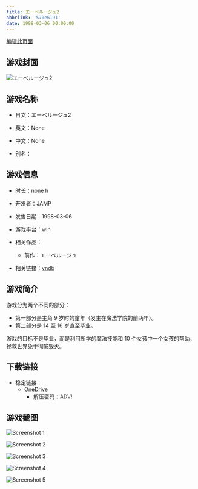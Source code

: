 ```yaml
---
title: エーベルージュ2
abbrlink: '570e6191'
date: 1998-03-06 00:00:00
---
```

[编辑此页面](https://github.com/ACG-3/ADV3-source/blob/main/source/_posts/games/%E3%82%A8%E3%83%BC%E3%83%99%E3%83%AB%E3%83%BC%E3%82%B8%E3%83%A52.md)

## 游戏封面

![エーベルージュ2](https://pan.timero.xyz/onedrive/img_lib_001/%E3%82%A8%E3%83%BC%E3%83%99%E3%83%AB%E3%83%BC%E3%82%B8%E3%83%A52_cover.avif)


## 游戏名称

- 日文：エーベルージュ2
- 英文：None
- 中文：None

- 别名：


## 游戏信息

- 时长：none h
- 开发者：JAMP
- 发售日期：1998-03-06
- 游戏平台：win
- 相关作品：
   - 前作：エーベルージュ

- 相关链接：[vndb](https://vndb.org/v26068)


## 游戏简介

游戏分为两个不同的部分：
- 第一部分是主角 9 岁时的童年（发生在魔法学院的前两年）。
- 第二部分是 14 至 16 岁直至毕业。

游戏的目标不是毕业，而是利用所学的魔法技能和 10 个女孩中一个女孩的帮助，拯救世界免于彻底毁灭。




## 下载链接

- 稳定链接：
    - [OneDrive](https://pan.timero.xyz/onedrive/adv_lib_001/%E3%82%A8%E3%83%BC%E3%83%99%E3%83%AB%E3%83%BC%E3%82%B8%E3%83%A52)
        - 解压密码：ADV!



## 游戏截图


![Screenshot 1](https://pan.timero.xyz/onedrive/img_lib_001/%E3%82%A8%E3%83%BC%E3%83%99%E3%83%AB%E3%83%BC%E3%82%B8%E3%83%A52_Screenshot_1.avif)

![Screenshot 2](https://pan.timero.xyz/onedrive/img_lib_001/%E3%82%A8%E3%83%BC%E3%83%99%E3%83%AB%E3%83%BC%E3%82%B8%E3%83%A52_Screenshot_2.avif)

![Screenshot 3](https://pan.timero.xyz/onedrive/img_lib_001/%E3%82%A8%E3%83%BC%E3%83%99%E3%83%AB%E3%83%BC%E3%82%B8%E3%83%A52_Screenshot_3.avif)

![Screenshot 4](https://pan.timero.xyz/onedrive/img_lib_001/%E3%82%A8%E3%83%BC%E3%83%99%E3%83%AB%E3%83%BC%E3%82%B8%E3%83%A52_Screenshot_4.avif)

![Screenshot 5](https://pan.timero.xyz/onedrive/img_lib_001/%E3%82%A8%E3%83%BC%E3%83%99%E3%83%AB%E3%83%BC%E3%82%B8%E3%83%A52_Screenshot_5.avif)

